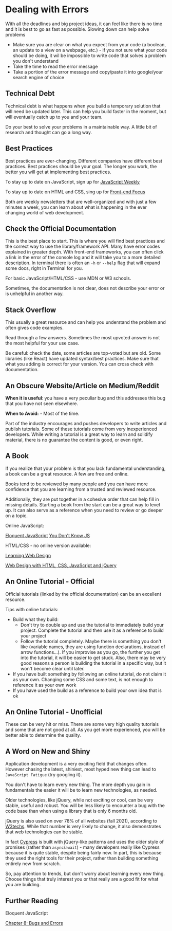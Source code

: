 # Dealing with Errors

With all the deadlines and big project ideas, it can feel like there is no time and it is best to go as fast as possible. Slowing down can help solve problems

- Make sure you are clear on what you expect from your code (a boolean, an update to a view on a webpage, etc.) - if you not sure what your code should be doing, it wil be impossible to write code that solves a problem you don't understand
- Take the time to read the error message
- Take a portion of the error message and copy/paste it into google/your search engine of choice

## Technical Debt

Technical debt is what happens when you build a temporary solution that will need be updated later. This can help you build faster in the moment, but will eventually catch up to you and your team.

Do your best to solve your problems in a maintainable way. A little bit of research and thought can go a long way.

## Best Practices

Best practices are ever-changing. Different companies have different best practices. Best practices should be your goal. The longer you work, the better you will get at implementing best practices.

To stay up to date on JavaScript, sign up for [JavaScript Weekly](https://javascriptweekly.com)

To stay up to date on HTML and CSS, sing up for [Front-end Focus](https://frontendfoc.us)

Both are weekly newsletters that are well-organized and with just a few minutes a week, you can learn about what is happening in the ever changing world of web development.

## Check the Official Documentation

This is the best place to start. This is where you will find best practices and the correct way to use the library/framework API. Many have error codes explained in greater depth. With front-end frameworks, you can often click a link in the error of the console log and it will take you to a more detailed description. In terminal there is often an `-h` or `--help` flag that will expand some docs, right in Terminal for you.

For basic JavaScript/HTML/CSS - use MDN or W3 schools.

Sometimes, the documentation is not clear, does not describe your error or is unhelpful in another way.

## Stack Overflow

This usually a great resource and can help you understand the problem and often gives code examples.

Read through a few answers. Sometimes the most upvoted answer is not the most helpful for your use case.

Be careful: check the date, some articles are top-voted but are old. Some libraries (like React) have updated syntax/best practices. Make sure that what you adding is correct for your version. You can cross check with documentation.

## An Obscure Website/Article on Medium/Reddit

**When it is useful**: you have a very peculiar bug and this addresses this bug that you have not seen elsewhere.

**When to Avoid:** - Most of the time.

Part of the industry encourages and pushes developers to write articles and publish tutorials. Some of these tutorials come from very inexperienced developers. While writing a tutorial is a great way to learn and solidify material, there is no guarantee the content is good, or even right.

## A Book

If you realize that your problem is that you lack fundamental understanding, a book can be a great resource. A few are free and online.

Books tend to be reviewed by many people and you can have more confidence that you are learning from a trusted and reviewed resource.

Additionally, they are put together in a cohesive order that can help fill in missing details. Starting a book from the start can be a great way to level up. It can also serve as a reference when you need to review or go deeper on a topic.

Online JavaScript:

[Eloquent JavaScript](https://eloquentjavascript.net)
[You Don't Know JS](https://github.com/getify/You-Dont-Know-JS)

HTML/CSS - no online version available:

[Learning Web Design](https://www.amazon.com/Learning-Web-Design-Beginners-JavaScript/dp/1449319270/ref=asc_df_1449319270/?tag=hyprod-20&linkCode=df0&hvadid=343276535408&hvpos=&hvnetw=g&hvrand=383578910993089816&hvpone=&hvptwo=&hvqmt=&hvdev=c&hvdvcmdl=&hvlocint=&hvlocphy=9004232&hvtargid=pla-504404111407&psc=1&tag=&ref=&adgrpid=74543737372&hvpone=&hvptwo=&hvadid=343276535408&hvpos=&hvnetw=g&hvrand=383578910993089816&hvqmt=&hvdev=c&hvdvcmdl=&hvlocint=&hvlocphy=9004232&hvtargid=pla-504404111407)

[Web Design with HTML, CSS, JavaScript and jQuery](https://www.amazon.com/Web-Design-HTML-JavaScript-jQuery/dp/1119038634/ref=asc_df_1119038634/?tag=hyprod-20&linkCode=df0&hvadid=312114711253&hvpos=&hvnetw=g&hvrand=5405477493354581953&hvpone=&hvptwo=&hvqmt=&hvdev=c&hvdvcmdl=&hvlocint=&hvlocphy=9004232&hvtargid=pla-389468354338&psc=1)

## An Online Tutorial - Official

Official tutorials (linked by the official documentation) can be an excellent resource.

Tips with online tutorials:

- Build what they build:
  - Don't try to double up and use the tutorial to immediately build your project. Complete the tutorial and then use it as a reference to build your project
  - Follow the tutorial completely. Maybe there is something you don't like (variable names, they are using function declarations, instead of arrow functions...). If you improvise as you go, the further you get into the tutorial, it will be easier to get stuck. Also, there may be very good reasons a person is building the tutorial in a specific way, but it won't become clear until later.
- If you have built something by following an online tutorial, do not claim it as your own. Changing some CSS and some text, is not enough to reference it as your own work
- If you have used the build as a reference to build your own idea that is ok

## An Online Tutorial - Unofficial

These can be very hit or miss. There are some very high quality tutorials and some that are not good at all. As you get more experienced, you will be better able to determine the quality.

## A Word on New and Shiny

Application development is a very exciting field that changes often. However chasing the latest, shiniest, most hyped new thing can lead to `JavaScript Fatigue` (try googling it).

You don't have to learn every new thing. The more depth you gain in fundamentals the easier it will be to learn new technologies, as needed.

Older technologies, like jQuery, while not exciting or cool, can be very stable, useful and robust. You will be less likely to encounter a bug with the code base than when using a library that is only 6 months old.

jQuery is also used on over 78% of all websites (fall 2021), according to [W3techs](https://w3techs.com/technologies/details/js-jquery). While that number is very likely to change, it also demonstrates that web technologies can be stable.

In fact [Cypress](https://docs.cypress.io/guides/core-concepts/introduction-to-cypress#Querying-by-Text-Content) is built with jQuery-like patterns and uses the older style of promises (rather than `async`/`await`) - many developers really like Cypress because it is quite stable, despite being fairly new. In part, this is because they used the right tools for their project, rather than building something entirely new from scratch.

So, pay attention to trends, but don't worry about learning every new thing. Choose things that truly interest you or that really are a good fit for what you are building.

## Further Reading

Eloquent JavaScript

[Chapter 8: Bugs and Errors](https://eloquentjavascript.net/08_error.html)
